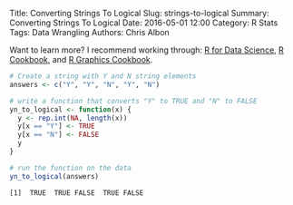 Title: Converting Strings To Logical
Slug: strings-to-logical
Summary: Converting Strings To Logical
Date: 2016-05-01 12:00
Category: R Stats
Tags: Data Wrangling
Authors: Chris Albon


Want to learn more? I recommend working through: [R for Data Science](http://amzn.to/2myxnhi), [R Cookbook](http://amzn.to/2lF6hkb), and [R Graphics Cookbook](http://amzn.to/2m0fcPL).

```R
# Create a string with Y and N string elements
answers <- c("Y", "Y", "N", "Y", "N")
```


```R
# write a function that converts "Y" to TRUE and "N" to FALSE
yn_to_logical <- function(x) {
  y <- rep.int(NA, length(x))
  y[x == "Y"] <- TRUE
  y[x == "N"] <- FALSE
  y
}
```


```R
# run the function on the data
yn_to_logical(answers)
```




    [1]  TRUE  TRUE FALSE  TRUE FALSE
